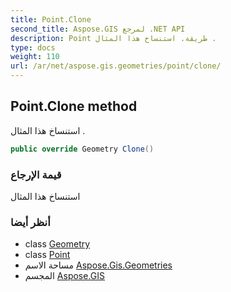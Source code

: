 ```yaml
---
title: Point.Clone
second_title: Aspose.GIS لمرجع .NET API
description: Point طريقة. استنساخ هذا المثال .
type: docs
weight: 110
url: /ar/net/aspose.gis.geometries/point/clone/
---
```

## Point.Clone method

استنساخ هذا المثال .

```csharp
public override Geometry Clone()
```

### قيمة الإرجاع

استنساخ هذا المثال

### أنظر أيضا

* class [Geometry](../../geometry/)
* class [Point](../)
* مساحة الاسم [Aspose.Gis.Geometries](../../point/)
* المجسم [Aspose.GIS](../../../)


